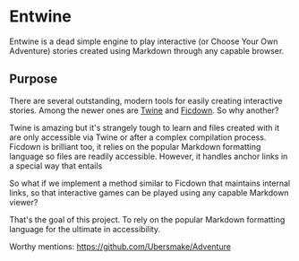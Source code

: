 # Entwine
Entwine is a dead simple engine to play interactive (or Choose Your Own Adventure) stories created using Markdown through any capable browser.

## Purpose

There are several outstanding, modern tools for easily creating interactive stories. Among the newer ones are [Twine](https://twinery.org/) and [Ficdown](https://ficdown.com/). So why another?

Twine is amazing but it's strangely tough to learn and files created with it are only accessible via Twine or after a complex compilation process. Ficdown is brilliant too, it relies on the popular Markdown formatting language so files are readily accessible. However, it handles anchor links in a special way that entails 

So what if we implement a method similar to Ficdown that maintains internal links, so that interactive games can be played using any capable Markdown viewer?

That's the goal of this project. To rely on the popular Markdown formatting language for the ultimate in accessibility.

Worthy mentions: https://github.com/Ubersmake/Adventure
